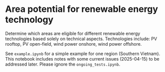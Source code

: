 # Area potential for renewable energy technology

Determine which areas are eligible for different renewable energy technologies based solely on technical aspects.
Technologies include: PV rooftop, PV open-field, wind power onshore, wind power offshore.

See `example.ipynb` for a simple example for one region (Southern Vietnam). This notebook includes notes with some current issues (2025-04-15) to be addressed later. Please ignore the `ongoing_tests.ipynb`.